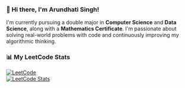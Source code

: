 ### 👋 Hi there, I'm Arundhati Singh!

I'm currently pursuing a double major in **Computer Science** and **Data Science**, along with a **Mathematics Certificate**. I'm passionate about solving real-world problems with code and continuously improving my algorithmic thinking.


### 📊 My LeetCode Stats

[![LeetCode](https://img.shields.io/badge/LeetCode-lolly__171003-orange)](https://leetcode.com/lolly_171003)  
[![LeetCode Stats](https://leetcode-stats-api.herokuapp.com/lolly_171003?theme=dark)](https://leetcode.com/lolly_171003)

